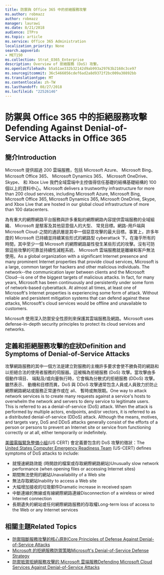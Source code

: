 ```yaml
---
title: 防禦與 Office 365 中的拒絕服務攻擊
ms.author: robmazz
author: robmazz
manager: laurawi
ms.date: 8/21/2018
audience: ITPro
ms.topic: article
ms.service: Office 365 Administration
localization_priority: None
search.appverid:
- MET150
ms.collection: Strat_O365_Enterprise
description: Overview of 拒絕服務 (DoS) 攻擊。
ms.openlocfilehash: b5a51ae332b32142d9ab993a29763b2160c3ce97
ms.sourcegitcommit: 36c5466056cdef6ad2a8d9372f2bc009a30892bb
ms.translationtype: MT
ms.contentlocale: zh-TW
ms.lasthandoff: 08/27/2018
ms.locfileid: "22526146"
---
```

# <a name="defending-against-denial-of-service-attacks-in-office-365"></a><span data-ttu-id="d14b6-103">防禦與 Office 365 中的拒絕服務攻擊</span><span class="sxs-lookup"><span data-stu-id="d14b6-103">Defending Against Denial-of-Service Attacks in Office 365</span></span>

## <a name="introduction"></a><span data-ttu-id="d14b6-104">簡介</span><span class="sxs-lookup"><span data-stu-id="d14b6-104">Introduction</span></span>
<span data-ttu-id="d14b6-105">Microsoft 提供超過 200 雲端服務，包括 Microsoft Azure、 Microsoft Bing、 Microsoft Office 365、 Microsoft Dynamics 365、 Microsoft OneDrive、 Skype、 和 Xbox Live 我們全域雲端中主控值得信任基礎的結構基礎結構的 100 個以上的資料中心。</span><span class="sxs-lookup"><span data-stu-id="d14b6-105">Microsoft delivers a trustworthy infrastructure for more than 200 cloud services, including Microsoft Azure, Microsoft Bing, Microsoft Office 365, Microsoft Dynamics 365, Microsoft OneDrive, Skype, and Xbox Live that are hosted in our global cloud infrastructure of more than 100 datacenters.</span></span>

<span data-ttu-id="d14b6-p101">為有重大的網際網路平台服務與許多重點的網際網路內容提供雲端服務的全域組織、 Microsoft 是駭客及其他惡意個人的大型、 常見目標。網路-用戶端與 Microsoft Cloud-之間的通訊層是其中一個惡意攻擊的最大目標。事實上，許多年度的 Microsoft 已持續並持續某些形式的網路型 cyberattack 下。在幾乎所有的時間，其中至少一個 Microsoft 的網際網路屬性發生某些形式的攻擊。沒有可防禦這些攻擊的可靠並持續性減輕系統、 Microsoft 雲端服務就是離線和客戶無法使用。</span><span class="sxs-lookup"><span data-stu-id="d14b6-p101">As a global organization with a significant Internet presence and many prominent Internet properties that provide cloud services, Microsoft is a large, common target for hackers and other malicious individuals. The network--the communication layer between clients and the Microsoft Cloud--is one of the biggest targets of malicious attacks. In fact, for many years, Microsoft has been continuously and persistently under some form of network-based cyberattack. At almost all times, at least one of Microsoft's Internet properties is experiencing some form of attack. Without reliable and persistent mitigation systems that can defend against these attacks, Microsoft's cloud services would be offline and unavailable to customers.</span></span>

<span data-ttu-id="d14b6-111">Microsoft 使用深入防禦安全性原則來保護其雲端服務及網路。</span><span class="sxs-lookup"><span data-stu-id="d14b6-111">Microsoft uses defense-in-depth security principles to protect its cloud services and networks.</span></span> 

## <a name="definition-and-symptoms-of-denial-of-service-attacks"></a><span data-ttu-id="d14b6-112">定義和拒絕服務攻擊的症狀</span><span class="sxs-lookup"><span data-stu-id="d14b6-112">Definition and Symptoms of Denial-of-Service Attacks</span></span>
<span data-ttu-id="d14b6-p102">攻擊網路服務的其中一個方法是建立對服務的主機許多要求會使不勝負荷的網路和以拒絕合法的使用者服務的伺服器。這被稱為拒絕服務 (DoS) 攻擊。當攻擊由多個動作項目、 端點及/或向量執行時，它會稱為分散式的拒絕服務 (DDoS) 攻擊。雖然表示、 動機和目標而異，DoS 與 DDoS 攻擊通常包含人員或人員致力於防止網際網路網站或服務正常運作或在 all、 暫時或無限期。</span><span class="sxs-lookup"><span data-stu-id="d14b6-p102">One way to attack network services is to create many requests against a service's hosts to overwhelm the network and servers to deny service to legitimate users. This is referred to as a denial-of-service (DoS) attack. When the attack is performed by multiple actors, endpoints, and/or vectors, it is referred to as a distributed denial-of-service (DDoS) attack. Although the means, motives, and targets vary, DoS and DDoS attacks generally consist of the efforts of a person or persons to prevent an Internet site or service from functioning correctly or at all, either temporarily or indefinitely.</span></span>

<span data-ttu-id="d14b6-117">[美國電腦緊急整備小組](https://www.us-cert.gov/)(US CERT) 會定義要包含的 DoS 攻擊的徵狀：</span><span class="sxs-lookup"><span data-stu-id="d14b6-117">The [United States Computer Emergency Readiness Team](https://www.us-cert.gov/) (US-CERT) defines symptoms of DoS attacks to include:</span></span>
- <span data-ttu-id="d14b6-118">就慢速網路效能 (時開啟的檔案或存取網際網路網站)</span><span class="sxs-lookup"><span data-stu-id="d14b6-118">Unusually slow network performance (when opening files or accessing Internet sites)</span></span>
- <span data-ttu-id="d14b6-119">期間無法使用的網站</span><span class="sxs-lookup"><span data-stu-id="d14b6-119">Unavailability of a Web site</span></span>
- <span data-ttu-id="d14b6-120">無法存取網站</span><span class="sxs-lookup"><span data-stu-id="d14b6-120">Inability to access a Web site</span></span>
- <span data-ttu-id="d14b6-121">大幅增加接收的垃圾郵件</span><span class="sxs-lookup"><span data-stu-id="d14b6-121">Dramatic increase in received spam</span></span>
- <span data-ttu-id="d14b6-122">中斷連線的無線或有線網際網路連線</span><span class="sxs-lookup"><span data-stu-id="d14b6-122">Disconnection of a wireless or wired Internet connection</span></span>
- <span data-ttu-id="d14b6-123">長期遺失的網站或任何網際網路服務的存取權</span><span class="sxs-lookup"><span data-stu-id="d14b6-123">Long-term loss of access to the Web or any Internet services</span></span>

## <a name="related-topics"></a><span data-ttu-id="d14b6-124">相關主題</span><span class="sxs-lookup"><span data-stu-id="d14b6-124">Related Topics</span></span>
- [<span data-ttu-id="d14b6-125">防禦阻斷服務攻擊的核心原則</span><span class="sxs-lookup"><span data-stu-id="d14b6-125">Core Principles of Defense Against Denial-of-Service Attacks</span></span>](office-365-core-principles-of-defense-against-dos-attacks.md)
- [<span data-ttu-id="d14b6-126">Microsoft 的拒絕服務防禦策略</span><span class="sxs-lookup"><span data-stu-id="d14b6-126">Microsoft's Denial-of-Service Defense Strategy</span></span>](office-365-microsoft-dos-defense-strategy.md)
- [<span data-ttu-id="d14b6-127">防禦抵禦拒絕服務攻擊的 Microsoft 雲端服務</span><span class="sxs-lookup"><span data-stu-id="d14b6-127">Defending Microsoft Cloud Services Against Denial-of-Service Attacks</span></span>](office-365-defending-cloud-services-against-dos-attacks.md)
